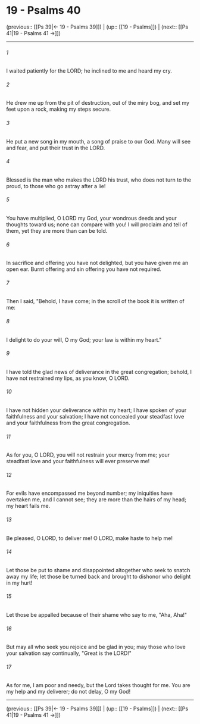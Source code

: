 # 19 - Psalms 40

(previous:: [[Ps 39|← 19 - Psalms 39]]) | (up:: [[19 - Psalms]]) | (next:: [[Ps 41|19 - Psalms 41 →]])

***


###### 1 
I waited patiently for the LORD; he inclined to me and heard my cry. 

###### 2 
He drew me up from the pit of destruction, out of the miry bog, and set my feet upon a rock, making my steps secure. 

###### 3 
He put a new song in my mouth, a song of praise to our God. Many will see and fear, and put their trust in the LORD. 

###### 4 
Blessed is the man who makes the LORD his trust, who does not turn to the proud, to those who go astray after a lie! 

###### 5 
You have multiplied, O LORD my God, your wondrous deeds and your thoughts toward us; none can compare with you! I will proclaim and tell of them, yet they are more than can be told. 

###### 6 
In sacrifice and offering you have not delighted, but you have given me an open ear. Burnt offering and sin offering you have not required. 

###### 7 
Then I said, "Behold, I have come; in the scroll of the book it is written of me: 

###### 8 
I delight to do your will, O my God; your law is within my heart." 

###### 9 
I have told the glad news of deliverance in the great congregation; behold, I have not restrained my lips, as you know, O LORD. 

###### 10 
I have not hidden your deliverance within my heart; I have spoken of your faithfulness and your salvation; I have not concealed your steadfast love and your faithfulness from the great congregation. 

###### 11 
As for you, O LORD, you will not restrain your mercy from me; your steadfast love and your faithfulness will ever preserve me! 

###### 12 
For evils have encompassed me beyond number; my iniquities have overtaken me, and I cannot see; they are more than the hairs of my head; my heart fails me. 

###### 13 
Be pleased, O LORD, to deliver me! O LORD, make haste to help me! 

###### 14 
Let those be put to shame and disappointed altogether who seek to snatch away my life; let those be turned back and brought to dishonor who delight in my hurt! 

###### 15 
Let those be appalled because of their shame who say to me, "Aha, Aha!" 

###### 16 
But may all who seek you rejoice and be glad in you; may those who love your salvation say continually, "Great is the LORD!" 

###### 17 
As for me, I am poor and needy, but the Lord takes thought for me. You are my help and my deliverer; do not delay, O my God!

***

(previous:: [[Ps 39|← 19 - Psalms 39]]) | (up:: [[19 - Psalms]]) | (next:: [[Ps 41|19 - Psalms 41 →]])
